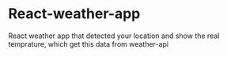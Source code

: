 # React-weather-app
React weather app that detected your location and show the real temprature, which get this data from weather-api
